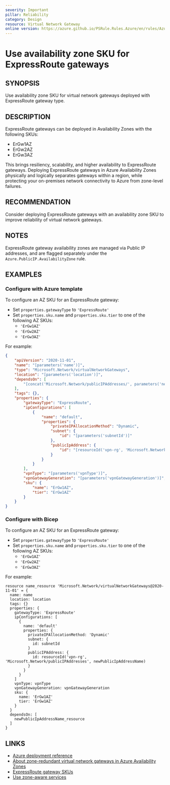 ```yaml
---
severity: Important
pillar: Reliability
category: Design
resource: Virtual Network Gateway
online version: https://azure.github.io/PSRule.Rules.Azure/en/rules/Azure.VNG.ERAvailabilityZoneSKU/
---
```


# Use availability zone SKU for ExpressRoute gateways

## SYNOPSIS

Use availability zone SKU for virtual network gateways deployed with ExpressRoute gateway type.

## DESCRIPTION

ExpressRoute gateways can be deployed in Availability Zones with the following SKUs:

- ErGw1AZ
- ErGw2AZ
- ErGw3AZ

This brings resiliency, scalability, and higher availability to ExpressRoute gateways.
Deploying ExpressRoute gateways in Azure Availability Zones physically and logically separates gateways within a region, while protecting your on-premises network connectivity to Azure from zone-level failures.

## RECOMMENDATION

Consider deploying ExpressRoute gateways with an availability zone SKU to improve reliability of virtual network gateways.

## NOTES

ExpressRoute gateway availability zones are managed via Public IP addresses, and are flagged separately under the `Azure.PublicIP.AvailabilityZone` rule.

## EXAMPLES

### Configure with Azure template

To configure an AZ SKU for an ExpressRoute gateway:

- Set `properties.gatewayType` to `'ExpressRoute'`
- Set `properties.sku.name` and `properties.sku.tier` to one of the following AZ SKUs:
  - `'ErGw1AZ'`
  - `'ErGw2AZ'`
  - `'ErGw3AZ'`

For example:

```json
{
    "apiVersion": "2020-11-01",
    "name": "[parameters('name')]",
    "type": "Microsoft.Network/virtualNetworkGateways",
    "location": "[parameters('location')]",
    "dependsOn": [
        "[concat('Microsoft.Network/publicIPAddresses/', parameters('newPublicIpAddressName'))]"
    ],
    "tags": {},
    "properties": {
        "gatewayType": "ExpressRoute",
        "ipConfigurations": [
            {
                "name": "default",
                "properties": {
                    "privateIPAllocationMethod": "Dynamic",
                    "subnet": {
                        "id": "[parameters('subnetId')]"
                    },
                    "publicIpAddress": {
                        "id": "[resourceId('vpn-rg', 'Microsoft.Network/publicIPAddresses', parameters('newPublicIpAddressName'))]"
                    }
                }
            }
        ],
        "vpnType": "[parameters('vpnType')]",
        "vpnGatewayGeneration": "[parameters('vpnGatewayGeneration')]",
        "sku": {
            "name": "ErGw1AZ",
            "tier": "ErGw1AZ"
        }
    }
}
```

### Configure with Bicep

To configure an AZ SKU for an ExpressRoute gateway:

- Set `properties.gatewayType` to `'ExpressRoute'`
- Set `properties.sku.name` and `properties.sku.tier` to one of the following AZ SKUs:
  - `'ErGw1AZ'`
  - `'ErGw2AZ'`
  - `'ErGw3AZ'`

For example:

```bicep
resource name_resource 'Microsoft.Network/virtualNetworkGateways@2020-11-01' = {
  name: name
  location: location
  tags: {}
  properties: {
    gatewayType: 'ExpressRoute'
    ipConfigurations: [
      {
        name: 'default'
        properties: {
          privateIPAllocationMethod: 'Dynamic'
          subnet: {
            id: subnetId
          }
          publicIPAddress: {
            id: resourceId('vpn-rg', 'Microsoft.Network/publicIPAddresses', newPublicIpAddressName)
          }
        }
      }
    ]
    vpnType: vpnType
    vpnGatewayGeneration: vpnGatewayGeneration
    sku: {
      name: 'ErGw1AZ'
      tier: 'ErGw1AZ'
    }
  }
  dependsOn: [
    newPublicIpAddressName_resource
  ]
}
```

## LINKS

- [Azure deployment reference](https://learn.microsoft.com/azure/templates/microsoft.network/virtualnetworkgateways?tabs=json)
- [About zone-redundant virtual network gateways in Azure Availability Zones](https://learn.microsoft.com/azure/vpn-gateway/about-zone-redundant-vnet-gateways)
- [ExpressRoute gateway SKUs](https://learn.microsoft.com/azure/expressroute/expressroute-about-virtual-network-gateways#gwsku)
- [Use zone-aware services](https://learn.microsoft.com/azure/architecture/framework/resiliency/design-best-practices#use-zone-aware-services)
